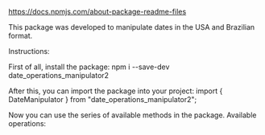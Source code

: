 https://docs.npmjs.com/about-package-readme-files

This package was developed to manipulate dates in the USA and Brazilian format.

Instructions:

First of all, install the package:
npm i --save-dev date_operations_manipulator2

After this, you can import the package into your project:
import { DateManipulator } from "date_operations_manipulator2";

Now you can use the series of available methods in the package. Available operations:
